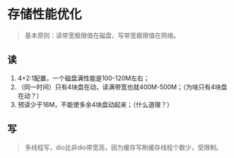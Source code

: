 # 存储性能优化
> 基本原则：读带宽极限值在磁盘，写带宽极限值在网络。   
## 读
1. 4+2:1配置，一个磁盘满性能是100-120M左右；
2. （同一时间）只有4块盘在动，读满带宽也就400M-500M；（为啥只有4块盘在动？）
3. 预读少于16M，不能使多余4块盘动起来；（什么道理？）
## 写
> 多线程写，dio比非dio带宽高，因为缓存写刷缓存线程个数少，受限制。


